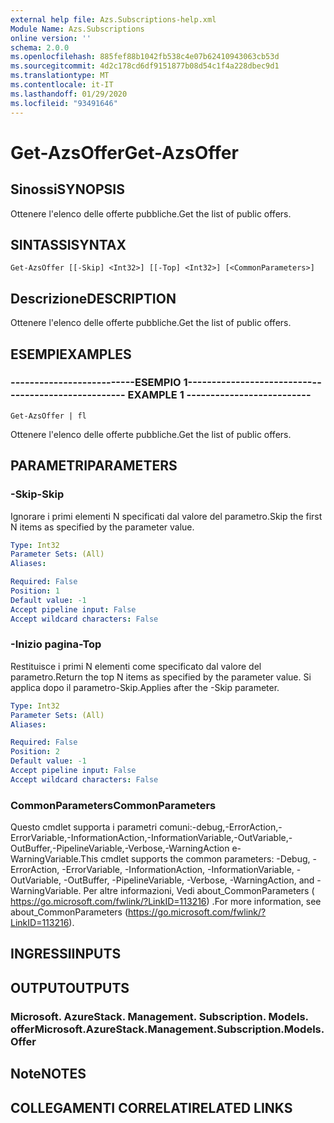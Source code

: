 ```yaml
---
external help file: Azs.Subscriptions-help.xml
Module Name: Azs.Subscriptions
online version: ''
schema: 2.0.0
ms.openlocfilehash: 885fef88b1042fb538c4e07b62410943063cb53d
ms.sourcegitcommit: 4d2c178cd6df9151877b08d54c1f4a228dbec9d1
ms.translationtype: MT
ms.contentlocale: it-IT
ms.lasthandoff: 01/29/2020
ms.locfileid: "93491646"
---
```

# <span data-ttu-id="6ed5e-101">Get-AzsOffer</span><span class="sxs-lookup"><span data-stu-id="6ed5e-101">Get-AzsOffer</span></span>

## <span data-ttu-id="6ed5e-102">Sinossi</span><span class="sxs-lookup"><span data-stu-id="6ed5e-102">SYNOPSIS</span></span>
<span data-ttu-id="6ed5e-103">Ottenere l'elenco delle offerte pubbliche.</span><span class="sxs-lookup"><span data-stu-id="6ed5e-103">Get the list of public offers.</span></span>

## <span data-ttu-id="6ed5e-104">SINTASSI</span><span class="sxs-lookup"><span data-stu-id="6ed5e-104">SYNTAX</span></span>

```
Get-AzsOffer [[-Skip] <Int32>] [[-Top] <Int32>] [<CommonParameters>]
```

## <span data-ttu-id="6ed5e-105">Descrizione</span><span class="sxs-lookup"><span data-stu-id="6ed5e-105">DESCRIPTION</span></span>
<span data-ttu-id="6ed5e-106">Ottenere l'elenco delle offerte pubbliche.</span><span class="sxs-lookup"><span data-stu-id="6ed5e-106">Get the list of public offers.</span></span>

## <span data-ttu-id="6ed5e-107">ESEMPI</span><span class="sxs-lookup"><span data-stu-id="6ed5e-107">EXAMPLES</span></span>

### <span data-ttu-id="6ed5e-108">--------------------------ESEMPIO 1--------------------------</span><span class="sxs-lookup"><span data-stu-id="6ed5e-108">-------------------------- EXAMPLE 1 --------------------------</span></span>
```
Get-AzsOffer | fl
```

<span data-ttu-id="6ed5e-109">Ottenere l'elenco delle offerte pubbliche.</span><span class="sxs-lookup"><span data-stu-id="6ed5e-109">Get the list of public offers.</span></span>

## <span data-ttu-id="6ed5e-110">PARAMETRI</span><span class="sxs-lookup"><span data-stu-id="6ed5e-110">PARAMETERS</span></span>

### <span data-ttu-id="6ed5e-111">-Skip</span><span class="sxs-lookup"><span data-stu-id="6ed5e-111">-Skip</span></span>
<span data-ttu-id="6ed5e-112">Ignorare i primi elementi N specificati dal valore del parametro.</span><span class="sxs-lookup"><span data-stu-id="6ed5e-112">Skip the first N items as specified by the parameter value.</span></span>

```yaml
Type: Int32
Parameter Sets: (All)
Aliases: 

Required: False
Position: 1
Default value: -1
Accept pipeline input: False
Accept wildcard characters: False
```

### <span data-ttu-id="6ed5e-113">-Inizio pagina</span><span class="sxs-lookup"><span data-stu-id="6ed5e-113">-Top</span></span>
<span data-ttu-id="6ed5e-114">Restituisce i primi N elementi come specificato dal valore del parametro.</span><span class="sxs-lookup"><span data-stu-id="6ed5e-114">Return the top N items as specified by the parameter value.</span></span>
<span data-ttu-id="6ed5e-115">Si applica dopo il parametro-Skip.</span><span class="sxs-lookup"><span data-stu-id="6ed5e-115">Applies after the -Skip parameter.</span></span>

```yaml
Type: Int32
Parameter Sets: (All)
Aliases: 

Required: False
Position: 2
Default value: -1
Accept pipeline input: False
Accept wildcard characters: False
```

### <span data-ttu-id="6ed5e-116">CommonParameters</span><span class="sxs-lookup"><span data-stu-id="6ed5e-116">CommonParameters</span></span>
<span data-ttu-id="6ed5e-117">Questo cmdlet supporta i parametri comuni:-debug,-ErrorAction,-ErrorVariable,-InformationAction,-InformationVariable,-OutVariable,-OutBuffer,-PipelineVariable,-Verbose,-WarningAction e-WarningVariable.</span><span class="sxs-lookup"><span data-stu-id="6ed5e-117">This cmdlet supports the common parameters: -Debug, -ErrorAction, -ErrorVariable, -InformationAction, -InformationVariable, -OutVariable, -OutBuffer, -PipelineVariable, -Verbose, -WarningAction, and -WarningVariable.</span></span> <span data-ttu-id="6ed5e-118">Per altre informazioni, Vedi about_CommonParameters ( https://go.microsoft.com/fwlink/?LinkID=113216) .</span><span class="sxs-lookup"><span data-stu-id="6ed5e-118">For more information, see about_CommonParameters (https://go.microsoft.com/fwlink/?LinkID=113216).</span></span>

## <span data-ttu-id="6ed5e-119">INGRESSI</span><span class="sxs-lookup"><span data-stu-id="6ed5e-119">INPUTS</span></span>

## <span data-ttu-id="6ed5e-120">OUTPUT</span><span class="sxs-lookup"><span data-stu-id="6ed5e-120">OUTPUTS</span></span>

### <span data-ttu-id="6ed5e-121">Microsoft. AzureStack. Management. Subscription. Models. offer</span><span class="sxs-lookup"><span data-stu-id="6ed5e-121">Microsoft.AzureStack.Management.Subscription.Models.Offer</span></span>

## <span data-ttu-id="6ed5e-122">Note</span><span class="sxs-lookup"><span data-stu-id="6ed5e-122">NOTES</span></span>

## <span data-ttu-id="6ed5e-123">COLLEGAMENTI CORRELATI</span><span class="sxs-lookup"><span data-stu-id="6ed5e-123">RELATED LINKS</span></span>

